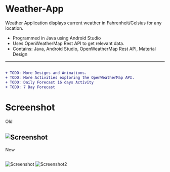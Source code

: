 # Weather-App
Weather Application displays current weather in Fahrenheit/Celsius for any location.
* Programmed in Java using Android Studio
* Uses OpenWeatherMap Rest API to get relevant data.
* Contains: Java, Android Studio, OpenWeatherMap Rest API, Material Design
-----------------------
## 
```diff
+ TODO: More Designs and Animations.  
+ TODO: More Activities exploring the OpenWeatherMap API.  
+ TODO: Daily Forecast 16 days Activity
+ TODO: 7 Day Forecast
```
# Screenshot
Old 
## ![Screenshot](https://user-images.githubusercontent.com/63819456/148455137-e6fb8d5e-9af7-4214-9717-21e987559bea.PNG)
New
## 
![Screenshot](https://github.com/VincentDC123/Weather-App/assets/63819456/ae85b8cb-4a86-4ef7-92ff-e79edba74a1e)
![Screenshot2](https://github.com/VincentDC123/Weather-App/assets/63819456/86f4235e-b38d-4720-a9eb-ea143fc5dca6)
